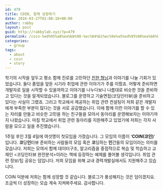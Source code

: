 ```yaml
---
id: 479
title: COIN, 함께 성장하기
date: 2016-03-27T02:08:18+00:00
author: rabby
layout: post
guid: http://rabbylab.xyz/?p=479
permalink: /coin-%ed%95%a8%ea%bb%98-%ec%84%b1%ec%9e%a5%ed%95%98%ea%b8%b0/
categories:
  - group
tags:
  - about
  - coin
  - story
---
```

학기의 시작을 앞두고 평소 함께 진로를 고민하던 <a href="http://oyabun.xyz" target="_blank">친한 형님</a>과 이야기를 나눌 기회가 있었습니다. 둘다 졸업을 앞둔 시기라 취업에 관한 이야기가 주를 이뤘죠. 어떻게 준비하면 개발자로 일을 시작할 수 있을까하고 이야기를 나누다보니 나름대로 비슷한 것을 준비하고 있다는 것을 알게되었습니다. 블로그를 운영하고 기술면접(코딩인터뷰)을 준비하고 있다는 사실이 그랬죠. 그리고 학교에서 제공하는 취업 관련 컨설팅이 저희 같은 개발자에게 부족한 부분이 많다는 것을 서로 공감했습니다. 이에 함께 이런 이야기를 할 수 있는 자리를 만들고 비슷한 고민을 하는 친구들을 모아서 동아리를 운영해보자는 이야기까지 나왔습니다. 마침 학교에서 취업 관련 동아리를 지원해주고 있었기에 저희는 각자 사람을 모으고 일을 추진했습니다.

1주일 후인 3월 4일에 여섯명이 첫모임을 가졌습니다. 그 모임의 이름이 &#8216;**COIN(코인)**&#8216; 입니다. **코**딩**인**터뷰 준비하는 사람들의 모임 혹은 **코**딩하는 **인**간들의 모임이라는 의미를 갖습니다. 저희는 모여서 함께 데이터구조, 알고리즘을 중점적으로 복습 및 학습하고 교재인 <코딩인터뷰 완전분석>이라는 책에 등장하는 예제를 풀어볼 생각입니다. 취업 관련 정보/팁 공유는 덤입니다. 저희 모임을 위해 교내 경력개발실에서도 지원해주고 있습니다.

COIN 덕분에 저희는 함께 성장할 것 같습니다. 블로그가 풍성해지는 것은 덤이겠지요. 조금씩 더 성장하는 모습 계속 지켜봐주세요. 감사합니다.